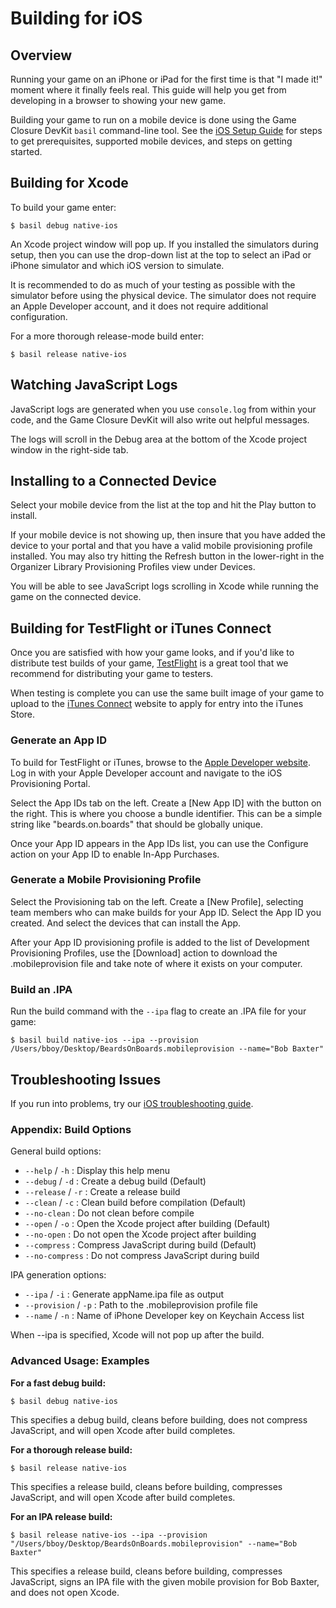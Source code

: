 # Building for iOS

## Overview

Running your game on an iPhone or iPad for the first time is that "I made it!" moment where it finally feels real.  This guide will help you get from developing in a browser to showing your new game.

Building your game to run on a mobile device is done using the Game Closure DevKit `basil` command-line tool.  See the [iOS Setup Guide](./ios-setup.html) for steps to get prerequisites, supported mobile devices, and steps on getting started.

## Building for Xcode

To build your game enter:

~~~
$ basil debug native-ios
~~~

An Xcode project window will pop up.  If you installed the simulators during setup, then you can use the drop-down list at the top to select an iPad or iPhone simulator and which iOS version to simulate.

It is recommended to do as much of your testing as possible with the simulator before using the physical device.  The simulator does not require an Apple Developer account, and it does not require additional configuration.

For a more thorough release-mode build enter:

~~~
$ basil release native-ios
~~~

## Watching JavaScript Logs

JavaScript logs are generated when you use `console.log` from within your code, and the Game Closure DevKit will also write out helpful messages.

The logs will scroll in the Debug area at the bottom of the Xcode project window in the right-side tab.

## Installing to a Connected Device

Select your mobile device from the list at the top and hit the Play button to install.

If your mobile device is not showing up, then insure that you have added the device to your portal and that you have a valid mobile provisioning profile installed.  You may also try hitting the Refresh button in the lower-right in the Organizer Library Provisioning Profiles view under Devices.

You will be able to see JavaScript logs scrolling in Xcode while running the game on the connected device.

## Building for TestFlight or iTunes Connect

Once you are satisfied with how your game looks, and if you'd like to distribute test builds of your game, [TestFlight](http://testflightapp.com/) is a great tool that we recommend for distributing your game to testers.

When testing is complete you can use the same built image of your game to upload to the [iTunes Connect](http://itunesconnect.apple.com) website to apply for entry into the iTunes Store.

### Generate an App ID

To build for TestFlight or iTunes, browse to the [Apple Developer website](http://developer.apple.com).  Log in with your Apple Developer account and navigate to the iOS Provisioning Portal.

Select the App IDs tab on the left.  Create a [New App ID] with the button on the right.  This is where you choose a bundle identifier.  This can be a simple string like "beards.on.boards" that should be globally unique.

Once your App ID appears in the App IDs list, you can use the Configure action on your App ID to enable In-App Purchases.

### Generate a Mobile Provisioning Profile

Select the Provisioning tab on the left.  Create a [New Profile], selecting team members who can make builds for your App ID.  Select the App ID you created.  And select the devices that can install the App.

After your App ID provisioning profile is added to the list of Development Provisioning Profiles, use the [Download] action to download the .mobileprovision file and take note of where it exists on your computer.

### Build an .IPA

Run the build command with the `--ipa` flag to create an .IPA file for your game:

~~~
$ basil build native-ios --ipa --provision /Users/bboy/Desktop/BeardsOnBoards.mobileprovision --name="Bob Baxter"
~~~

## Troubleshooting Issues

If you run into problems, try our [iOS troubleshooting guide](./ios-troubleshooting.html).

### Appendix: Build Options

General build options:

+ `--help` / `-h` : Display this help menu
+ `--debug` / `-d` : Create a debug build (Default)
+ `--release` / `-r` : Create a release build
+ `--clean` / `-c` : Clean build before compilation (Default)
+ `--no-clean` : Do not clean before compile
+ `--open` / `-o` : Open the Xcode project after building (Default)
+ `--no-open` : Do not open the Xcode project after building
+ `--compress` : Compress JavaScript during build (Default)
+ `--no-compress` : Do not compress JavaScript during build

IPA generation options:

+ `--ipa` / `-i` : Generate appName.ipa file as output
+ `--provision` / `-p` : Path to the .mobileprovision profile file
+ `--name` / `-n` : Name of iPhone Developer key on Keychain Access list

When --ipa is specified, Xcode will not pop up after the build.

### Advanced Usage: Examples

**For a fast debug build:**

~~~
$ basil debug native-ios
~~~

This specifies a debug build, cleans before building, does not compress JavaScript, and will open Xcode after build completes.

**For a thorough release build:**

~~~
$ basil release native-ios
~~~

This specifies a release build, cleans before building, compresses JavaScript, and will open Xcode after build completes.

**For an IPA release build:**

~~~
$ basil release native-ios --ipa --provision "/Users/bboy/Desktop/BeardsOnBoards.mobileprovision" --name="Bob Baxter"
~~~

This specifies a release build, cleans before building, compresses JavaScript, signs an IPA file with the given mobile provision for Bob Baxter, and does not open Xcode.
